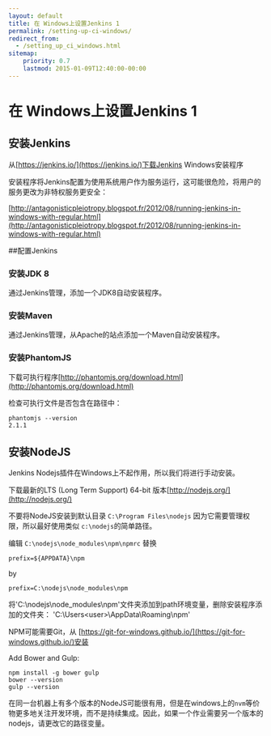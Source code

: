 ```yaml
---
layout: default
title: 在 Windows上设置Jenkins 1
permalink: /setting-up-ci-windows/
redirect_from:
  - /setting_up_ci_windows.html
sitemap:
    priority: 0.7
    lastmod: 2015-01-09T12:40:00-00:00
---
```


# <i class="fa fa-stethoscope"></i> 在 Windows上设置Jenkins 1

## 安装Jenkins

从[https://jenkins.io/](https://jenkins.io/)下载Jenkins Windows安装程序

安装程序将Jenkins配置为使用系统用户作为服务运行，这可能很危险，将用户的服务更改为非特权服务更安全：

[http://antagonisticpleiotropy.blogspot.fr/2012/08/running-jenkins-in-windows-with-regular.html](http://antagonisticpleiotropy.blogspot.fr/2012/08/running-jenkins-in-windows-with-regular.html)

##配置Jenkins

### 安装JDK 8

通过Jenkins管理，添加一个JDK8自动安装程序。

### 安装Maven

通过Jenkins管理，从Apache的站点添加一个Maven自动安装程序。

### 安装PhantomJS

下载可执行程序[http://phantomjs.org/download.html](http://phantomjs.org/download.html)

检查可执行文件是否包含在路径中：

~~~
phantomjs --version
2.1.1
~~~

## 安装NodeJS

Jenkins Nodejs插件在Windows上不起作用，所以我们将进行手动安装。

下载最新的LTS (Long Term Support) 64-bit 版本[http://nodejs.org/](http://nodejs.org/)

不要将NodeJS安装到默认目录 `C:\Program Files\nodejs` 因为它需要管理权限，所以最好使用类似 `c:\nodejs`的简单路径。

编辑 `C:\nodejs\node_modules\npm\npmrc` 替换

~~~
prefix=${APPDATA}\npm
~~~

by

~~~
prefix=C:\nodejs\node_modules\npm
~~~

将'C:\nodejs\node_modules\npm'文件夹添加到path环境变量，删除安装程序添加的文件夹： 'C:\Users\<user>\AppData\Roaming\npm'

NPM可能需要Git，从 [https://git-for-windows.github.io/](https://git-for-windows.github.io/)安装

Add Bower and Gulp:

~~~
npm install -g bower gulp
bower --version
gulp --version
~~~

在同一台机器上有多个版本的NodeJS可能很有用，但是在windows上的`nvm`等价物更多地关注开发环境，而不是持续集成。因此，如果一个作业需要另一个版本的nodejs，请更改它的路径变量。
